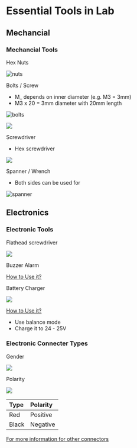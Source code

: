 # Essential Tools in Lab

## Mechancial

### Mechancial Tools

Hex Nuts

![nuts](https://www.albanycountyfasteners.com/mm5/graphics/00000001/Stainless%20Steel%20Heavy%20Hex%20Nuts%202.jpg)

Bolts / Screw

* M\_ depends on inner diameter \(e.g. M3 = 3mm\)
* M3 x 20 = 3mm diameter with 20mm length

![bolts](https://5.imimg.com/data5/UU/GJ/MY-10450013/metal-bolt-500x500.jpg)

![](https://sc01.alicdn.com/kf/HTB12unBPXXXXXXqaXXX760XFXXXn/200587116/HTB12unBPXXXXXXqaXXX760XFXXXn.png)

Screwdriver

* Hex screwdriver 

![](https://images-na.ssl-images-amazon.com/images/I/81tfV6lh8kL._SX466_.jpg)

Spanner / Wrench

* Both sides can be used for 

![spanner](https://images-na.ssl-images-amazon.com/images/I/91avYiL8hlL._SX355_.jpg)

## Electronics

### Electronic Tools

Flathead screwdriver

![](https://img.pcstore.com.tw/~prod/M02195118_big.jpg?pimg=static&P=1470881889)

Buzzer Alarm

[How to Use it?](https://www.youtube.com/embed/A0EjDtGSepw?start=13)

Battery Charger

![](https://a.pololu-files.com/picture/0J6156.600x480.jpg?2ca504dd53e8abba56553ecc4c6ca4bc)

[How to Use it?](https://www.youtube.com/embed/6jF6OevLu38?start=123)

* Use balance mode
* Charge it to 24 - 25V

### Electronic Connecter Types

Gender

![](https://www.dhresource.com/0x0s/f2-albu-g1-M01-EB-D9-rBVaGVSKYTiACPQNAADXOIZVRTk251.jpg/led-strip-lighting-5050-connector-male-female.jpg)

Polarity

![](https://vruzend.com/wp-content/uploads/2017/06/xt60-wires-pair.jpg)

| Type | Polarity |
| :--- | :--- |
| Red | Positive |
| Black | Negative |

[For more information for other connectors](https://learn.sparkfun.com/tutorials/connector-basics/all)

